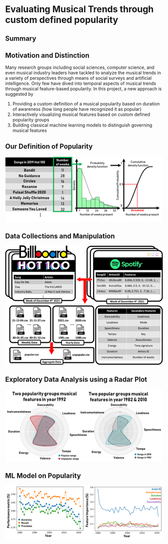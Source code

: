 # Evaluating Musical Trends through custom defined popularity
## Summary
## Motivation and Distinction
Many research groups including social sciences, computer science, and even musical industry leaders have tackled to analyze the musical trends in a variety of perspectives through means of social surveys and artificial intelligence. Only few have dived into temporal aspects of musical trends through musical feature-based popularity. In this project, a new approach is suggested by 
1. Providing a custom definition of a musical popularity based on duration of awareness (how long people have recognized it as popular)
2. Interactively visualizing musical features based on custom defined popularity groups
3. Building classical machine learning models to distinguish governing musical features


## Our Definition of Popularity
<img src="images/popularitydefintion.png?width=100"/>

## Data Collections and Manipulation
<img src="images/datacollection.png?width=100"/>

## Exploratory Data Analysis using a Radar Plot
<img src="images/distinctradar.png?width=100"/>

## ML Model on Popularity
<img src="images/mlmodel.png?width=100"/>

